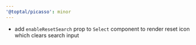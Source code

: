 ```yaml
---
'@toptal/picasso': minor
---
```


- add `enableResetSearch` prop to `Select` component to render reset icon which clears search input
